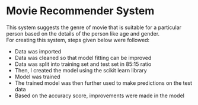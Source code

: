 # Movie Recommender System

This system suggests the genre of movie that is suitable for a particular person based on the details of the person like age and gender. 
<br/>
For creating this system, steps given below were followed:
<br/>
* Data was imported 
* Data was cleaned so that model fitting can be improved
* Data was split into training set and test set in 85:15 ratio
* Then, I created the model using the scikit learn library
* Model was trained 
* The trained model was then further used to make predictions on the test data
* Based on the accuracy score, improvements were made in the model



  
